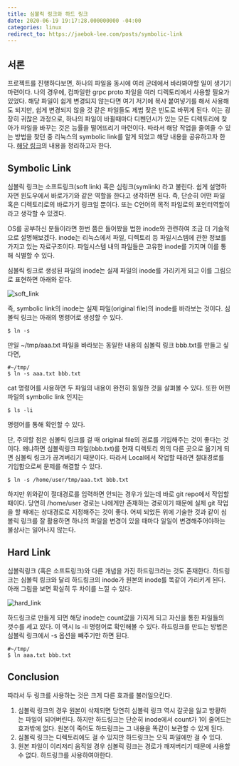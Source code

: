 ```yaml
---
title: 심볼릭 링크와 하드 링크
date: 2020-06-19 19:17:28.000000000 -04:00
categories: linux
redirect_to: https://jaebok-lee.com/posts/symbolic-link
---
```


<script type="text/x-mathjax-config">
MathJax.Hub.Config({
    displayAlign: "left"
});
</script>

## 서론 ##
프로젝트를 진행하다보면, 하나의 파일을 동시에 여러 군데에서 바라봐야할 일이 생기기 마련이다.
나의 경우에, 컴파일한 grpc proto 파일을 여러 디렉토리에서 사용할 필요가 있었다.
해당 파일이 쉽게 변경되지 않는다면 여기 저기에 복사 붙여넣기를 해서 사용해도 되지만, 쉽게 변경되지 않을 것 같은 파일들도 제법 잦은 빈도로 바뀌게 된다.
이는 굉장히 귀찮은 과정으로, 하나의 파일이 바뀔때마다 디펜던시가 있는 모든 디렉토리에 찾아가 파일을 바꾸는 것은 능률을 떨어뜨리기 마련이다.
따라서 해당 작업을 줄여줄 수 있는 방법을 찾던 중 리눅스의 symbolic link를 알게 되었고 해당 내용을 공유하고자 한다.
[해당 링크](http://www.geekride.com/hard-link-vs-soft-link/)의 내용을 정리하고자 한다.

## Symbolic Link ##
심볼릭 링크는 소프트링크(soft link) 혹은 심링크(symlink) 라고 불린다.
쉽게 설명하자면 윈도우에서 바로가기와 같은 역할을 한다고 생각하면 된다.
즉, 단순히 어떤 파일 혹은 디렉토리로의 바로가기 링크일 뿐이다.
또는 C언어의 목적 파일로의 포인터역할이라고 생각할 수 있겠다.

OS를 공부하신 분들이라면 한번 쯤은 들어봤을 법한 inode와 관련하여 조금 더 기술적으로 설명해보겠다.
inode는 리눅스에서 파일, 디렉토리 등 파일시스템에 관한 정보를 가지고 있는 자료구조이다.
파일시스템 내의 파일들은 고유한 inode를 가지며 이를 통해 식별할 수 있다.

심볼릭 링크로 생성된 파일의 inode는 실제 파일의 inode를 가리키게 되고 이를 그림으로 표현하면 아래와 같다.

![soft_link](https://i2.wp.com/www.geekride.com/wp-content/uploads/soft_link.png?w=384)

즉, symbolic link의 inode는 실제 파일(original file)의 inode를 바라보는 것이다.
심볼릭 링크는 아래의 명령어로 생성할 수 있다.

```shell
$ ln -s
```
만일 ~/tmp/aaa.txt 파일을 바라보는 동일한 내용의 심볼릭 링크 bbb.txt를 만들고 싶다면,
```shell
#~/tmp/
$ ln -s aaa.txt bbb.txt
```
cat 명령어를 사용하면 두 파일의 내용이 완전히 동일한 것을 살펴볼 수 있다.
또한 어떤 파일의 symbolic link 인지는
```shell
$ ls -li
```
명령어를 통해 확인할 수 있다.

단, 주의할 점은 심볼릭 링크를 걸 때 original file의 경로를 기입해주는 것이 좋다는 것이다.
왜냐하면 심볼릭링크 파일(bbb.txt)를 현재 디렉토리 외의 다른 곳으로 옮기게 되면 심볼릭 링크가 끊겨버리기 때문이다.
따라서 Local에서 작업할 때라면 절대경로를 기입함으로써 문제를 해결할 수 있다.
```shell
$ ln -s /home/user/tmp/aaa.txt bbb.txt
```
하지만 위와같이 절대경로를 입력하면 안되는 경우가 있는데 바로 git repo에서 작업할 때이다.
당연히 /home/user 경로는 나에게만 존재하는 경로이기 때문에 실제 git 작업을 할 때에는 상대경로로 지정해주는 것이 좋다.
어찌 되었든 위에 기술한 것과 같이 심볼릭 링크를 잘 활용하면 하나의 파일을 변경이 있을 때마다 일일이 변경해주어야하는 불상사는 일어나지 않는다.

## Hard Link ##
심볼릭링크 (혹은 소프트링크)와 다른 개념을 가진 하드링크라는 것도 존재한다.
하드링크는 심볼릭 링크와 달리 하드링크의 inode가 원본의 inode를 똑같이 가리키게 된다.
아래 그림을 보면 확실히 두 차이를 느낄 수 있다.

![hard_link](https://i1.wp.com/www.geekride.com/wp-content/uploads/hard_link.png?w=384)

하드링크로 만들게 되면 해당 inode는 count값을 가지게 되고 자신을 통한 파일들의 갯수를 세고 있다.
이 역시 ls -li 명령어로 확인해볼 수 있다.
하드링크를 만드는 방법은 심볼릭 링크에서 -s 옵션을 빼주기만 하면 된다.
```shell
#~/tmp/
$ ln aaa.txt bbb.txt
```

## Conclusion ##
따라서 두 링크를 사용하는 것은 크게 다른 효과를 불러일으킨다.
1. 심볼릭 링크의 경우 원본이 삭제되면 당연히 심볼릭 링크 역시 갈곳을 잃고 방황하는 파일이 되어버린다.
하지만 하드링크는 단순히 inode에서 count가 1이 줄어드는 효과밖에 없다.
원본이 죽어도 하드링크는 그 내용을 똑같이 보관할 수 있게 된다.
2. 심볼릭 링크는 디렉토리에도 걸 수 있지만 하드링크는 오직 파일에만 걸 수 있다.
3. 원본 파일이 이리저리 움직일 경우 심볼릭 링크는 경로가 깨져버리기 때문에 사용할 수 없다. 하드링크를 사용하여아한다.
